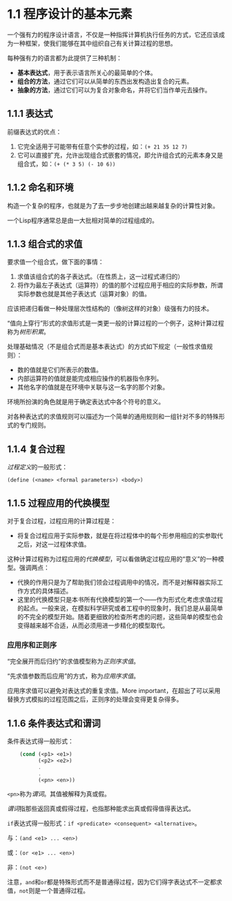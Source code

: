 # 1.1 程序设计的基本元素

一个强有力的程序设计语言，不仅是一种指挥计算机执行任务的方式，它还应该成为一种框架，使我们能够在其中组织自己有关计算过程的思想。

每种强有力的语言都为此提供了三种机制：

* **基本表达式**，用于表示语言所关心的最简单的个体。
* **组合的方法**，通过它们可以从简单的东西出发构造出复合的元素。
* **抽象的方法**，通过它们可以为复合对象命名，并将它们当作单元去操作。


## 1.1.1 表达式

前缀表达式的优点：

1. 它完全适用于可能带有任意个实参的过程，如：`(+ 21 35 12 7)`
2. 它可以直接扩充，允许出现组合式嵌套的情况，即允许组合式的元素本身又是组合式，如：`(+ (* 3 5) (- 10 6))`


## 1.1.2 命名和环境

构造一个复杂的程序，也就是为了去一步步地创建出越来越复杂的计算性对象。

一个Lisp程序通常总是由一大批相对简单的过程组成的。

## 1.1.3 组合式的求值

要求值一个组合式，做下面的事情：

1. 求值该组合式的各子表达式。（在性质上，这一过程式递归的）
2. 将作为最左子表达式（运算符）的值的那个过程应用于相应的实际参数，所谓实际参数也就是其他子表达式（运算对象）的值。

应该把递归看做一种处理层次性结构的（像树这样的对象）级强有力的技术。

“值向上穿行”形式的求值形式是一类更一般的计算过程的一个例子，这种计算过程称为*树形积累*。

处理基础情况（不是组合式而是基本表达式）的方式如下规定（一般性求值规则）：

* 数的值就是它们所表示的数值。
* 内部运算符的值就是能完成相应操作的机器指令序列。
* 其他名字的值就是在环境中关联与这一名字的那个对象。

环境所扮演的角色就是用于确定表达式中各个符号的意义。

对各种表达式的求值规则可以描述为一个简单的通用规则和一组针对不多的特殊形式的专门规则。

## 1.1.4 复合过程

*过程定义*的一般形式：

    (define (<name> <formal parameters>) <body>)
    
## 1.1.5 过程应用的代换模型

对于复合过程，过程应用的计算过程是：

* 将复合过程应用于实际参数，就是在将过程体中的每个形参用相应的实参取代之后，对这一过程体求值。


这种计算过程称为过程应用的*代换模型*，可以看做确定过程应用的“意义”的一种模型。强调两点：

* 代换的作用只是为了帮助我们领会过程调用中的情况，而不是对解释器实际工作方式的具体描述。
* 这里的代换模型只是本书所有代换模型的第一个——作为形式化考虑求值过程的起点。一般来说，在模拟科学研究或者工程中的现象时，我们总是从最简单的不完全的模型开始。随着更细致的检查所考虑的问题，这些简单的模型也会变得越来越不合适，从而必须用进一步精化的模型取代。


### 应用序和正则序

“完全展开而后归约”的求值模型称为*正则序求值*。

“先求值参数而后应用”的方式，称为*应用序求值*。

应用序求值可以避免对表达式的重复求值。More important，在超出了可以采用替换方式模拟的过程范围之后，正则序的处理会变得更复杂得多。


## 1.1.6 条件表达式和谓词

条件表达式得一般形式：

```scheme
	(cond (<p1> <e1>)
		  (<p2> <e2>)
		  .
		  .
		  (<pn> <en>))
```

`<pn>`称为*谓词*。其值被解释为真或假。

*谓词*指那些返回真或假得过程，也指那种能求出真或假得值得表达式。

`if`表达式得一般形式：`if <predicate> <consequent> <alternative>`。

与：`(and <e1> ... <en>)`

或：`(or <e1> ... <en>)`

非：`(not <e>)`

注意，`and`和`or`都是特殊形式而不是普通得过程，因为它们得字表达式不一定都求值，`not`则是一个普通得过程。